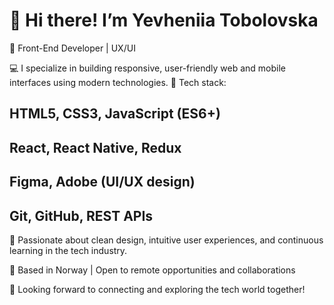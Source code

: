 # 👋 Hi there! I’m Yevheniia Tobolovska

🎯 Front-End Developer | UX/UI 

💻 I specialize in building responsive, user-friendly web and mobile interfaces using modern technologies.
🔧 Tech stack:

## HTML5, CSS3, JavaScript (ES6+)

## React, React Native, Redux

## Figma, Adobe (UI/UX design)

## Git, GitHub, REST APIs

🎨 Passionate about clean design, intuitive user experiences, and continuous learning in the tech industry.

📍 Based in Norway | Open to remote opportunities and collaborations

🚀 Looking forward to connecting and exploring the tech world together!
